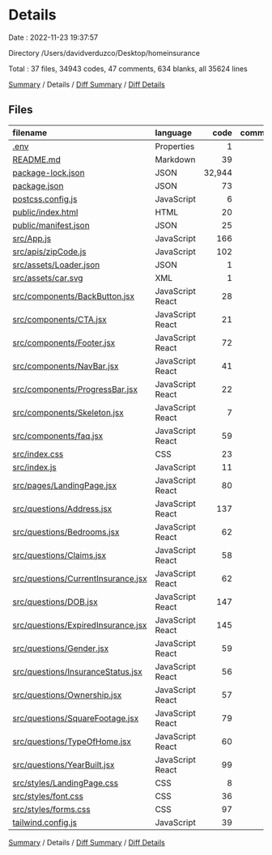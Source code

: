 # Details

Date : 2022-11-23 19:37:57

Directory /Users/davidverduzco/Desktop/homeinsurance

Total : 37 files,  34943 codes, 47 comments, 634 blanks, all 35624 lines

[Summary](results.md) / Details / [Diff Summary](diff.md) / [Diff Details](diff-details.md)

## Files
| filename | language | code | comment | blank | total |
| :--- | :--- | ---: | ---: | ---: | ---: |
| [.env](/.env) | Properties | 1 | 0 | 0 | 1 |
| [README.md](/README.md) | Markdown | 39 | 0 | 33 | 72 |
| [package-lock.json](/package-lock.json) | JSON | 32,944 | 0 | 1 | 32,945 |
| [package.json](/package.json) | JSON | 73 | 0 | 1 | 74 |
| [postcss.config.js](/postcss.config.js) | JavaScript | 6 | 0 | 1 | 7 |
| [public/index.html](/public/index.html) | HTML | 20 | 25 | 3 | 48 |
| [public/manifest.json](/public/manifest.json) | JSON | 25 | 0 | 1 | 26 |
| [src/App.js](/src/App.js) | JavaScript | 166 | 11 | 51 | 228 |
| [src/apis/zipCode.js](/src/apis/zipCode.js) | JavaScript | 102 | 0 | 46 | 148 |
| [src/assets/Loader.json](/src/assets/Loader.json) | JSON | 1 | 0 | 0 | 1 |
| [src/assets/car.svg](/src/assets/car.svg) | XML | 1 | 0 | 0 | 1 |
| [src/components/BackButton.jsx](/src/components/BackButton.jsx) | JavaScript React | 28 | 0 | 4 | 32 |
| [src/components/CTA.jsx](/src/components/CTA.jsx) | JavaScript React | 21 | 0 | 2 | 23 |
| [src/components/Footer.jsx](/src/components/Footer.jsx) | JavaScript React | 72 | 0 | 6 | 78 |
| [src/components/NavBar.jsx](/src/components/NavBar.jsx) | JavaScript React | 41 | 0 | 23 | 64 |
| [src/components/ProgressBar.jsx](/src/components/ProgressBar.jsx) | JavaScript React | 22 | 0 | 5 | 27 |
| [src/components/Skeleton.jsx](/src/components/Skeleton.jsx) | JavaScript React | 7 | 0 | 1 | 8 |
| [src/components/faq.jsx](/src/components/faq.jsx) | JavaScript React | 59 | 1 | 6 | 66 |
| [src/index.css](/src/index.css) | CSS | 23 | 0 | 3 | 26 |
| [src/index.js](/src/index.js) | JavaScript | 11 | 0 | 3 | 14 |
| [src/pages/LandingPage.jsx](/src/pages/LandingPage.jsx) | JavaScript React | 80 | 0 | 7 | 87 |
| [src/questions/Address.jsx](/src/questions/Address.jsx) | JavaScript React | 137 | 0 | 42 | 179 |
| [src/questions/Bedrooms.jsx](/src/questions/Bedrooms.jsx) | JavaScript React | 62 | 0 | 29 | 91 |
| [src/questions/Claims.jsx](/src/questions/Claims.jsx) | JavaScript React | 58 | 0 | 29 | 87 |
| [src/questions/CurrentInsurance.jsx](/src/questions/CurrentInsurance.jsx) | JavaScript React | 62 | 0 | 33 | 95 |
| [src/questions/DOB.jsx](/src/questions/DOB.jsx) | JavaScript React | 147 | 3 | 39 | 189 |
| [src/questions/ExpiredInsurance.jsx](/src/questions/ExpiredInsurance.jsx) | JavaScript React | 145 | 3 | 38 | 186 |
| [src/questions/Gender.jsx](/src/questions/Gender.jsx) | JavaScript React | 59 | 0 | 28 | 87 |
| [src/questions/InsuranceStatus.jsx](/src/questions/InsuranceStatus.jsx) | JavaScript React | 56 | 0 | 27 | 83 |
| [src/questions/Ownership.jsx](/src/questions/Ownership.jsx) | JavaScript React | 57 | 1 | 29 | 87 |
| [src/questions/SquareFootage.jsx](/src/questions/SquareFootage.jsx) | JavaScript React | 79 | 0 | 30 | 109 |
| [src/questions/TypeOfHome.jsx](/src/questions/TypeOfHome.jsx) | JavaScript React | 60 | 0 | 28 | 88 |
| [src/questions/YearBuilt.jsx](/src/questions/YearBuilt.jsx) | JavaScript React | 99 | 3 | 37 | 139 |
| [src/styles/LandingPage.css](/src/styles/LandingPage.css) | CSS | 8 | 0 | 3 | 11 |
| [src/styles/font.css](/src/styles/font.css) | CSS | 36 | 0 | 10 | 46 |
| [src/styles/forms.css](/src/styles/forms.css) | CSS | 97 | 0 | 26 | 123 |
| [tailwind.config.js](/tailwind.config.js) | JavaScript | 39 | 0 | 9 | 48 |

[Summary](results.md) / Details / [Diff Summary](diff.md) / [Diff Details](diff-details.md)
